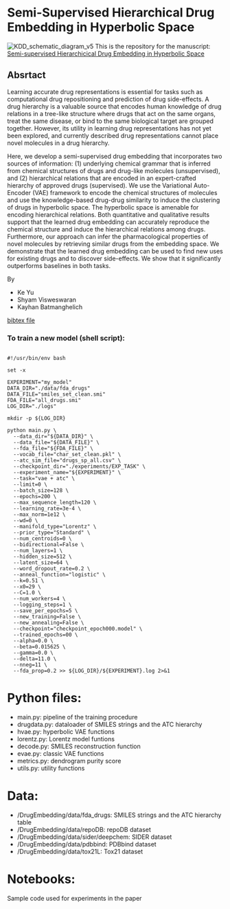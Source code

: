 # Semi-Supervised Hierarchical Drug Embedding in Hyperbolic Space
![KDD_schematic_diagram_v5](https://user-images.githubusercontent.com/8482358/93242235-7cb87b80-f754-11ea-931d-03f92a940935.png)
This is the repository for the manuscript: \
[Semi-supervised Hierarchicical Drug Embedding in Hyperbolic Space](https://arxiv.org/abs/2006.00986)

## Absrtact
Learning accurate drug representations is essential for tasks such as computational drug repositioning and prediction of drug side-effects. A drug hierarchy is a valuable source that encodes human knowledge of drug relations in a tree-like structure where drugs that act on the same organs, treat the same disease, or bind to the same biological target are grouped together. However, its utility in learning drug representations has not yet been explored, and currently described drug representations cannot place novel molecules in a drug hierarchy. 

Here, we develop a semi-supervised drug embedding that incorporates two sources of information: (1) underlying chemical grammar that is inferred from chemical structures of drugs and  drug-like molecules (unsupervised), and (2) hierarchical relations that are encoded in an expert-crafted hierarchy of approved drugs (supervised). We use the Variational Auto-Encoder (VAE) framework to encode the chemical structures of molecules and use the knowledge-based drug-drug similarity to induce the clustering of drugs in hyperbolic space. The hyperbolic space is amenable for encoding hierarchical relations. Both quantitative and qualitative results support that the learned drug embedding can accurately reproduce the chemical structure and induce the hierarchical relations among drugs. Furthermore, our approach can infer the pharmacological properties of novel molecules by retrieving similar drugs from the embedding space. We demonstrate that the learned drug embedding can be used to find new uses for existing drugs and to discover side-effects. We show that it significantly outperforms baselines in both tasks.

By
* Ke Yu
* Shyam Visweswaran
* Kayhan Batmanghelich

[bibtex file](https://scholar.googleusercontent.com/scholar.bib?q=info:tyqBMVTFl5oJ:scholar.google.com/&output=citation&scisdr=CgUsNWI0ENCWyJb9tYs:AAGBfm0AAAAAX2D4rYummCkfLIdEsq14Qmr9wdlMOz0g&scisig=AAGBfm0AAAAAX2D4rXyucM1Zhnu16LPJwcTKzgja3Yju&scisf=4&ct=citation&cd=-1&hl=en&scfhb=1)

### To train a new model (shell script):
<pre><code>
#!/usr/bin/env bash

set -x

EXPERIMENT="my_model"
DATA_DIR="./data/fda_drugs"
DATA_FILE="smiles_set_clean.smi"
FDA_FILE="all_drugs.smi"
LOG_DIR="./logs"

mkdir -p ${LOG_DIR}

python main.py \
  --data_dir="${DATA_DIR}" \
  --data_file="${DATA_FILE}" \
  --fda_file="${FDA_FILE}" \
  --vocab_file="char_set_clean.pkl" \
  --atc_sim_file="drugs_sp_all.csv" \
  --checkpoint_dir="./experiments/EXP_TASK" \
  --experiment_name="${EXPERIMENT}" \
  --task="vae + atc" \
  --limit=0 \
  --batch_size=128 \
  --epochs=200 \
  --max_sequence_length=120 \
  --learning_rate=3e-4 \
  --max_norm=1e12 \
  --wd=0 \
  --manifold_type="Lorentz" \
  --prior_type="Standard" \
  --num_centroids=0 \
  --bidirectional=False \
  --num_layers=1 \
  --hidden_size=512 \
  --latent_size=64 \
  --word_dropout_rate=0.2 \
  --anneal_function="logistic" \
  --k=0.51 \
  --x0=29 \
  --C=1.0 \
  --num_workers=4 \
  --logging_steps=1 \
  --save_per_epochs=5 \
  --new_training=False \
  --new_annealing=False \
  --checkpoint="checkpoint_epoch000.model" \
  --trained_epochs=00 \
  --alpha=0.0 \
  --beta=0.015625 \
  --gamma=0.0 \
  --delta=11.0 \
  --nneg=11 \
  --fda_prop=0.2 >> ${LOG_DIR}/${EXPERIMENT}.log 2>&1
</code></pre>

# Python files:
* main.py: pipeline of the training procedure
* drugdata.py: dataloader of SMILES strings and the ATC hierarchy
* hvae.py: hyperbolic VAE functions
* lorentz.py: Lorentz model funtions
* decode.py: SMILES reconstruction function
* evae.py: classic VAE functions
* metrics.py: dendrogram purity score
* utils.py: utility functions

# Data:
* /DrugEmbedding/data/fda_drugs: SMILES strings and the ATC hierarchy table
* /DrugEmbedding/data/repoDB: repoDB dataset
* /DrugEmbedding/data/sider/deepchem: SIDER dataset
* /DrugEmbedding/data/pdbbind: PDBbind dataset
* /DrugEmbedding/data/tox21L: Tox21 dataset

# Notebooks:
Sample code used for experiments in the paper
